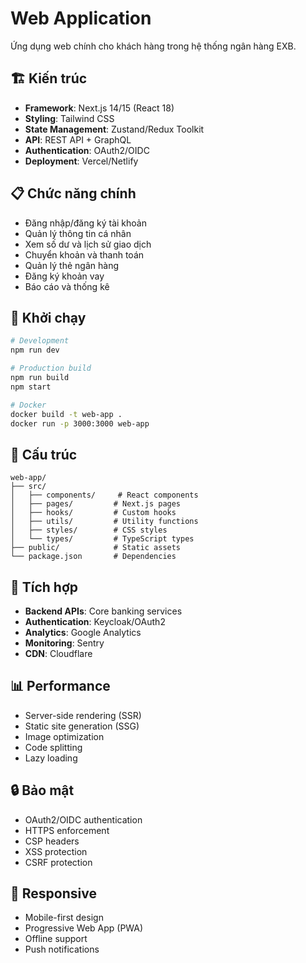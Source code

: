 # Web Application

Ứng dụng web chính cho khách hàng trong hệ thống ngân hàng EXB.

## 🏗️ Kiến trúc

- **Framework**: Next.js 14/15 (React 18)
- **Styling**: Tailwind CSS
- **State Management**: Zustand/Redux Toolkit
- **API**: REST API + GraphQL
- **Authentication**: OAuth2/OIDC
- **Deployment**: Vercel/Netlify

## 📋 Chức năng chính

- Đăng nhập/đăng ký tài khoản
- Quản lý thông tin cá nhân
- Xem số dư và lịch sử giao dịch
- Chuyển khoản và thanh toán
- Quản lý thẻ ngân hàng
- Đăng ký khoản vay
- Báo cáo và thống kê

## 🚀 Khởi chạy

```bash
# Development
npm run dev

# Production build
npm run build
npm start

# Docker
docker build -t web-app .
docker run -p 3000:3000 web-app
```

## 📁 Cấu trúc

```
web-app/
├── src/
│   ├── components/     # React components
│   ├── pages/         # Next.js pages
│   ├── hooks/         # Custom hooks
│   ├── utils/         # Utility functions
│   ├── styles/        # CSS styles
│   └── types/         # TypeScript types
├── public/            # Static assets
└── package.json       # Dependencies
```

## 🔗 Tích hợp

- **Backend APIs**: Core banking services
- **Authentication**: Keycloak/OAuth2
- **Analytics**: Google Analytics
- **Monitoring**: Sentry
- **CDN**: Cloudflare

## 📊 Performance

- Server-side rendering (SSR)
- Static site generation (SSG)
- Image optimization
- Code splitting
- Lazy loading

## 🔒 Bảo mật

- OAuth2/OIDC authentication
- HTTPS enforcement
- CSP headers
- XSS protection
- CSRF protection

## 📱 Responsive

- Mobile-first design
- Progressive Web App (PWA)
- Offline support
- Push notifications
